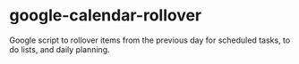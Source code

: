 # google-calendar-rollover
Google script to rollover items from the previous day for scheduled tasks, to do lists, and daily planning.
